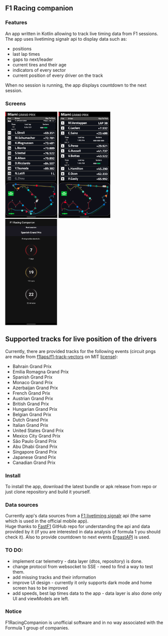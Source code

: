 ## F1 Racing companion

### Features

An app written in Kotlin allowing to track live timing data from F1 sessions.
The app uses livetiming signalr api to display data such as:

* positions
* last lap times
* gaps to next/leader
* current tires and their age
* indicators of every sector
* current position of every driver on the track

When no session is running, the app displays countdown to the next session.

### Screens

<img src="screenshots/timing_screen.png" alt="img" style="zoom:33%;" />  <img src="screenshots/timing_screen_2.png" alt="img" style="zoom:33%;" /> <img src="screenshots/home_screen.png" alt="img" style="zoom:33%;">

## Supported tracks for live position of the drivers

Currently, there are provided tracks for the following events (circuit pngs are made from [f1laps/f1-track-vectors](https://github.com/f1laps/f1-track-vectors) on MIT [license](https://github.com/f1laps/f1-track-vectors/blob/main/LICENSE)):

* Bahrain Grand Prix
* Emilia Romagna Grand Prix
* Spanish Grand Prix
* Monaco Grand Prix
* Azerbaijan Grand Prix
* French Grand Prix
* Austrian Grand Prix
* British Grand Prix
* Hungarian Grand Prix
* Belgian Grand Prix
* Dutch Grand Prix
* Italian Grand Prix
* United States Grand Prix
* Mexico City Grand Prix
* São Paulo Grand Prix
* Abu Dhabi Grand Prix
* Singapore Grand Prix
* Japanese Grand Prix
* Canadian Grand Prix

### Install

To install the app, download the latest bundle or apk release from repo or just clone repository and build it yourself.

### Data sources

Currently app's data sources from a [F1 livetiming signalr](https://livetiming.formula1.com/) api
(the same which is used in the official mobile app).   
Huge thanks to [FastF1](https://github.com/theOehrly/Fast-F1/) GitHub repo for understanding the api and data provided by it (if you are interested in data analysis of formula 1 you should check it).
Also to provide countdown to next events [ErgastAPI](http://ergast.com/mrd/) is used.


### TO DO:

* implement car telemetry - data layer (dtos, repository) is done.
* change protocol from websocket to SSE - need to find a way to test them.
* add missing tracks and their information
* improve UI design - currently it only supports dark mode and home
  screen has to be improved
* add speeds, best lap times data to the app - data layer is also done
  only UI and viewModels are left.

### Notice

F1RacingCompanion is unofficial software and in no way associated with the Formula 1 group of companies.